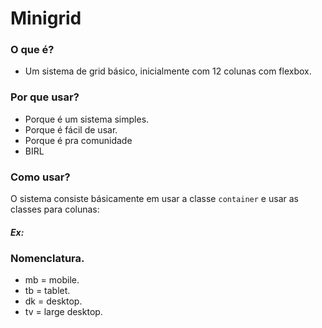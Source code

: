 # Minigrid

### O que é?
* Um sistema de grid básico, inicialmente com 12 colunas com flexbox.

### Por que usar?
* Porque é um sistema simples.
* Porque é fácil de usar.
* Porque é pra comunidade
* BIRL

### Como usar?
O sistema consiste básicamente em usar a classe `container` e usar as classes para colunas:

##### Ex:
<div class="container">
    <div class="mb-12 tb-4 dk-4 tv-2">
</div>


### Nomenclatura.

* mb = mobile.
* tb = tablet.
* dk = desktop.
* tv = large desktop.
